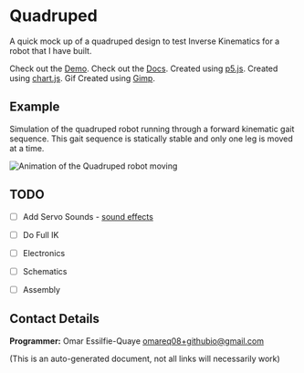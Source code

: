 # Quadruped

A quick mock up of a quadruped design to test Inverse Kinematics for a robot
that I have built.

Check out the [Demo](https://omareq.github.io/quadruped/).
Check out the [Docs](https://omareq.github.io/quadruped/docs/).
Created using [p5.js](https://p5js.org/).
Created using [chart.js](https://chartjs.org/).
Gif Created using [Gimp](https://www.gimp.org/).

## Example

Simulation of the quadruped robot running through a forward kinematic gait
sequence.  This gait sequence is statically stable and only one leg is moved at
a time.

![Animation of the Quadruped robot moving](https://omareq.github.io/imgs/p_019.gif)

## TODO

- [ ]	Add Servo Sounds - [sound effects](https://www.asoundeffect.com/sound-library/servos/)

- [ ]	Do Full IK

- [ ]   Electronics

- [ ]   Schematics

- [ ]   Assembly

## Contact Details
__Programmer:__ Omar Essilfie-Quaye [omareq08+githubio@gmail.com](mailto:omareq08+githubio@gmail.com?subject=Omar%20EQ%20Github%20Pages%20-%20Quadruped%20Robot%20Project)


(This is an auto-generated document, not all links will necessarily work)
